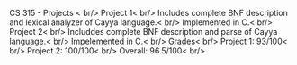 CS 315 - Projects < br/>
Project 1< br/>
Includes complete BNF description and lexical analyzer of Cayya language.< br/>
Implemented in C.< br/>
Project 2< br/>
Includdes complete BNF description and parse of Cayya language.< br/>
Impelemented in C.< br/>
Grades< br/>
Project 1: 93/100< br/>
Project 2: 100/100< br/>
Overall: 96.5/100< br/>
